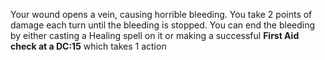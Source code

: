 Your wound opens a vein, causing horrible bleeding. You take 2 points of damage each turn until the bleeding is stopped. You can end the bleeding by either casting a Healing spell on it or making a successful **First Aid check at a DC:15** which takes 1 action